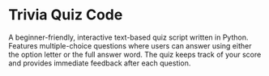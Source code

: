 # Trivia Quiz Code
A beginner-friendly, interactive text-based quiz script written in Python. Features multiple-choice questions where users can answer using either the option letter or the full answer word. The quiz keeps track of your score and provides immediate feedback after each question.
